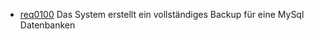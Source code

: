 * [req0100](https://github.com/DomainDrivenArchitecture/ddaRequirement/blob/master/en/requirements/req0100.md) Das System erstellt ein vollständiges Backup für eine MySql Datenbanken